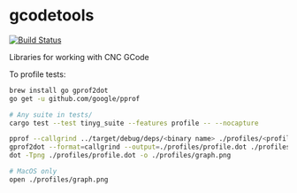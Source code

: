 # gcodetools

[![Build Status](https://travis-ci.org/jamwaffles/gcodetools.svg?branch=master)](https://travis-ci.org/jamwaffles/gcodetools)

Libraries for working with CNC GCode

To profile tests:

```bash
brew install go gprof2dot
go get -u github.com/google/pprof

# Any suite in tests/
cargo test --test tinyg_suite --features profile -- --nocapture

pprof --callgrind ../target/debug/deps/<binary name> ./profiles/<profile name>.profile > ./profiles/profile.callgrind
gprof2dot --format=callgrind --output=./profiles/profile.dot ./profiles/profile.callgrind
dot -Tpng ./profiles/profile.dot -o ./profiles/graph.png

# MacOS only
open ./profiles/graph.png
```
